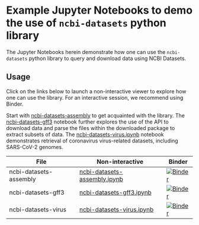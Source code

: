 # Example Jupyter Notebooks to demo the use of `ncbi-datasets` python library

The Jupyter Notebooks herein demonstrate how one can use the `ncbi-datasets` python library to query and download data using NCBI Datasets.

## Usage
Click on the links below to launch a non-interactive viewer to explore how one can use the library. For an interactive session, we recommend using Binder.

Start with [ncbi-datasets-assembly](ncbi-datasets-pylib/ncbi-datasets-assembly.ipynb) to get acquainted with the library. The
[ncbi-datasets-gff3](ncbi-datasets-pylib/ncbi-datasets-gff3.ipynb) notebook further explores the use of the API to download data
and parse the files within the downloaded package to extract subsets of data. The [ncbi-datasets-virus.ipynb](ncbi-datasets-pylib/ncbi-datasets-virus.ipynb)
notebook demonstrates retrieval of coronavirus virus-related datasets, including SARS-CoV-2 genomes.


| File | Non-interactive | Binder |
| --- | --- | --- |
| ncbi-datasets-assembly | [ncbi-datasets-assembly.ipynb](ncbi-datasets-pylib/ncbi-datasets-assembly.ipynb) | [![Binder](https://mybinder.org/badge_logo.svg)](https://mybinder.org/v2/gh/ncbi/datasets/master?filepath=examples/jupyter/ncbi-datasets-pylib/ncbi-datasets-assembly.ipynb) |
| ncbi-datasets-gff3 | [ncbi-datasets-gff3.ipynb](ncbi-datasets-pylib/ncbi-datasets-gff3.ipynb) | [![Binder](https://mybinder.org/badge_logo.svg)](https://mybinder.org/v2/gh/ncbi/datasets/master?filepath=examples/jupyter/ncbi-datasets-pylib/ncbi-datasets-gff3.ipynb) |
| ncbi-datasets-virus | [ncbi-datasets-virus.ipynb](ncbi-datasets-pylib/ncbi-datasets-virus.ipynb) | [![Binder](https://mybinder.org/badge_logo.svg)](https://mybinder.org/v2/gh/ncbi/datasets/master?filepath=examples/jupyter/ncbi-datasets-pylib/ncbi-datasets-virus.ipynb) |